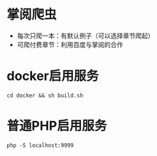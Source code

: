 # 掌阅爬虫
* 每次只爬一本：有默认例子（可以选择章节爬起）
* 可爬付费章节：利用百度与掌阅的合作

# docker启用服务
`cd docker && sh build.sh`

# 普通PHP启用服务
`php -S localhost:9999`
